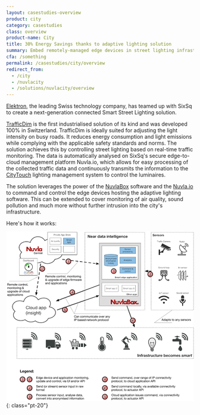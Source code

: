 ```yaml
---
layout: casestudies-overview
product: city
category: casestudies
class: overview
product-name: City
title: 30% Energy Savings thanks to adaptive lighting solution
summary: Embed remotely-managed edge devices in street lighting infrastructure to provide future-proof solution.
cfa: /something
permalink: /casestudies/city/overview
redirect_from:
  - /city
  - /nuvlacity
  - /solutions/nuvlacity/overview
---
```


[Elektron](https://www.elektron.ch/en/), the leading Swiss technology company, has teamed up with SixSq to create a next-generation connected Smart Street Lighting solution. 

[TrafficDim](https://www.elektron.ch/fr/produits-et-solutions/eclairage/routes/gestion-de-la-lumiere/trafficdim-controle) is the first industrialised solution of its kind and was developed 100% in Switzerland. TrafficDim is ideally suited for adjusting the light intensity on busy roads. It reduces energy consumption and light emissions while complying with the applicable safety standards and norms. The solution achieves this by controlling street lighting based on real-time traffic monitoring. The data is automatically analysed on SixSq's secure edge-to-cloud management platform Nuvla.io, which allows for easy processing of the collected traffic data and continuously transmits the information to the [CityTouch](https://www.lighting.philips.com/main/systems/lighting-systems/citytouch) lighting management system to control the luminaires.

The solution leverages the power of the [NuvlaBox](/products-and-services/nuvlabox/overview) software and the [Nuvla.io](/products-and-services/nuvla-io/overview) to command and control the edge devices hosting the adaptive lighting software. This can be extended to cover monitoring of air quality, sound pollution and much more without further intrusion into the city's infrastructure.

Here's how it works:

![Smart City Architecture](/img/content/diagrams/smartcity-architecture.png "Smart City Architecture")
{: class="pt-20"}
